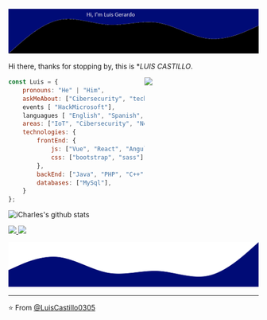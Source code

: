 ![head.png](https://github.com/Luiscastillo0305/LuisCastillo0305/blob/master/readme-bottom1.png?raw=true)


Hi there, thanks for stopping by, this is **LUIS CASTILLO*.

<img align='right' src="https://github.com/Luiscastillo0305/LuisCastillo0305/blob/master/Bancario.gif" width="230">

```javascript
const Luis = {
    pronouns: "He" | "Him",
    askMeAbout: ["Cibersecurity", "techology", "Programming", "Student"],
    events [ "HackMicrosoft"],
    languagues [ "English", "Spanish", "French"],
    areas: ["IoT", "Cibersecurity", "Networks"],
    technologies: {
        frontEnd: {
            js: ["Vue", "React", "Angular"],
            css: ["bootstrap", "sass"]
        },
        backEnd: ["Java", "PHP", "C++", "C#", "Python"],
        databases: ["MySql"],
    }
};
```

![iCharles's github stats](https://github-readme-stats.vercel.app/api?username=LuisCastillo0305&hide=contribs,prs&count_private=true&show_icons=true)

<a href="https://github.com/LuisCastillo0305">
  <img src="https://img.shields.io/github/followers/LuisCastillo0305">
</a>
<a href="https://github.com/LuisCastillo0305">
   <img src="https://komarev.com/ghpvc/?username=LuisCastillo0305">
</a>

![bottom.png](https://raw.githubusercontent.com/iCharlesZ/FigureBed/master/img/readme-bottom.png)

---

⭐️ From [@LuisCastillo0305](https://github.com/LuisCastillo0305)
